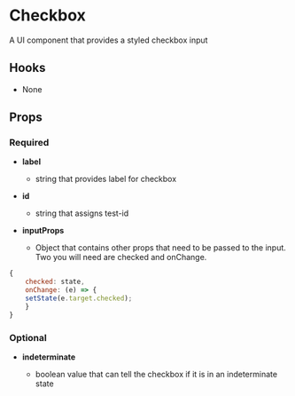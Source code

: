 # Checkbox

A UI component that provides a styled checkbox input

## Hooks

-   None

## Props

### Required

-   **label**

    -   string that provides label for checkbox

-   **id**

    -   string that assigns test-id

-   **inputProps**

    - Object that contains other props that need to be passed to the input. Two you will need are checked and onChange.
```jsx
{
    checked: state,
    onChange: (e) => {
    setState(e.target.checked);
    }
}
```

### Optional

- **indeterminate**

    - boolean value that can tell the checkbox if it is in an indeterminate state
